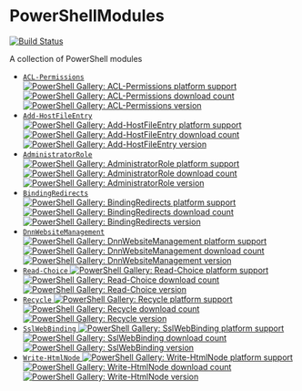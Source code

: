 # PowerShellModules

[![Build Status](https://dev.azure.com/dukesb11/PowershellModules/_apis/build/status/bdukes.PowerShellModules?branchName=main)](https://dev.azure.com/dukesb11/PowershellModules/_build/latest?definitionId=2&branchName=main)

A collection of PowerShell modules

- [`ACL-Permissions` ![PowerShell Gallery: ACL-Permissions platform support](https://img.shields.io/powershellgallery/p/ACL-Permissions)![PowerShell Gallery: ACL-Permissions download count](https://img.shields.io/powershellgallery/dt/ACL-Permissions)![PowerShell Gallery: ACL-Permissions version](https://img.shields.io/powershellgallery/v/ACL-Permissions?include_prereleases)](https://www.powershellgallery.com/packages/ACL-Permissions/)
- [`Add-HostFileEntry` ![PowerShell Gallery: Add-HostFileEntry platform support](https://img.shields.io/powershellgallery/p/Add-HostFileEntry)![PowerShell Gallery: Add-HostFileEntry download count](https://img.shields.io/powershellgallery/dt/Add-HostFileEntry)![PowerShell Gallery: Add-HostFileEntry version](https://img.shields.io/powershellgallery/v/Add-HostFileEntry?include_prereleases)](https://www.powershellgallery.com/packages/Add-HostFileEntry/)
- [`AdministratorRole` ![PowerShell Gallery: AdministratorRole platform support](https://img.shields.io/powershellgallery/p/AdministratorRole)![PowerShell Gallery: AdministratorRole download count](https://img.shields.io/powershellgallery/dt/AdministratorRole)![PowerShell Gallery: AdministratorRole version](https://img.shields.io/powershellgallery/v/AdministratorRole?include_prereleases)](https://www.powershellgallery.com/packages/AdministratorRole/)
- [`BindingRedirects` ![PowerShell Gallery: BindingRedirects platform support](https://img.shields.io/powershellgallery/p/BindingRedirects)![PowerShell Gallery: BindingRedirects download count](https://img.shields.io/powershellgallery/dt/BindingRedirects)![PowerShell Gallery: BindingRedirects version](https://img.shields.io/powershellgallery/v/BindingRedirects?include_prereleases)](https://www.powershellgallery.com/packages/BindingRedirects/)
- [`DnnWebsiteManagement` ![PowerShell Gallery: DnnWebsiteManagement platform support](https://img.shields.io/powershellgallery/p/DnnWebsiteManagement)![PowerShell Gallery: DnnWebsiteManagement download count](https://img.shields.io/powershellgallery/dt/DnnWebsiteManagement)![PowerShell Gallery: DnnWebsiteManagement version](https://img.shields.io/powershellgallery/v/DnnWebsiteManagement?include_prereleases)](https://www.powershellgallery.com/packages/DnnWebsiteManagement/)
- [`Read-Choice` ![PowerShell Gallery: Read-Choice platform support](https://img.shields.io/powershellgallery/p/Read-Choice)![PowerShell Gallery: Read-Choice download count](https://img.shields.io/powershellgallery/dt/Read-Choice)![PowerShell Gallery: Read-Choice version](https://img.shields.io/powershellgallery/v/Read-Choice?include_prereleases)](https://www.powershellgallery.com/packages/Read-Choice/)
- [`Recycle` ![PowerShell Gallery: Recycle platform support](https://img.shields.io/powershellgallery/p/Recycle)![PowerShell Gallery: Recycle download count](https://img.shields.io/powershellgallery/dt/Recycle)![PowerShell Gallery: Recycle version](https://img.shields.io/powershellgallery/v/Recycle?include_prereleases)](https://www.powershellgallery.com/packages/Recycle/)
- [`SslWebBinding` ![PowerShell Gallery: SslWebBinding platform support](https://img.shields.io/powershellgallery/p/SslWebBinding)![PowerShell Gallery: SslWebBinding download count](https://img.shields.io/powershellgallery/dt/SslWebBinding)![PowerShell Gallery: SslWebBinding version](https://img.shields.io/powershellgallery/v/SslWebBinding?include_prereleases)](https://www.powershellgallery.com/packages/SslWebBinding/)
- [`Write-HtmlNode` ![PowerShell Gallery: Write-HtmlNode platform support](https://img.shields.io/powershellgallery/p/Write-HtmlNode)![PowerShell Gallery: Write-HtmlNode download count](https://img.shields.io/powershellgallery/dt/Write-HtmlNode)![PowerShell Gallery: Write-HtmlNode version](https://img.shields.io/powershellgallery/v/Write-HtmlNode?include_prereleases)](https://www.powershellgallery.com/packages/Write-HtmlNode/)
